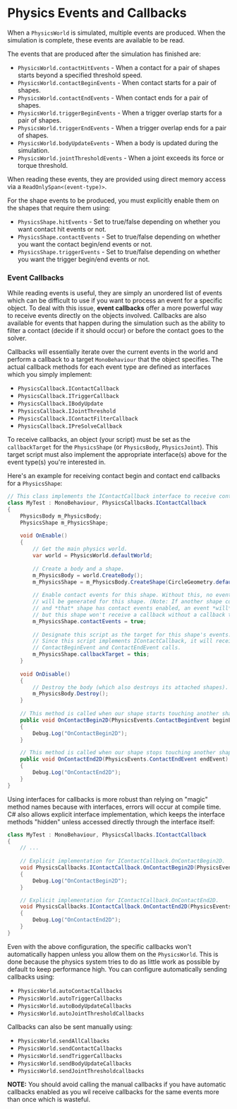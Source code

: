 ﻿# Physics Events and Callbacks

When a `PhysicsWorld` is simulated, multiple events are produced.
When the simulation is complete, these events are available to be read.

The events that are produced after the simulation has finished are:
* `PhysicsWorld.contactHitEvents` - When a contact for a pair of shapes starts beyond a specified threshold speed.
* `PhysicsWorld.contactBeginEvents` - When contact starts for a pair of shapes.
* `PhysicsWorld.contactEndEvents` - When contact ends for a pair of shapes.
* `PhysicsWorld.triggerBeginEvents` - When a trigger overlap starts for a pair of shapes.
* `PhysicsWorld.triggerEndEvents` - When a trigger overlap ends for a pair of shapes.
* `PhysicsWorld.bodyUpdateEvents` - When a body is updated during the simulation.
* `PhysicsWorld.jointThresholdEvents` - When a joint exceeds its force or torque threshold.

When reading these events, they are provided using direct memory access via a `ReadOnlySpan<(event-type)>`.

For the shape events to be produced, you must explicitly enable them on the shapes that require them using:
* `PhysicsShape.hitEvents` - Set to true/false depending on whether you want contact hit events or not.
* `PhysicsShape.contactEvents` - Set to true/false depending on whether you want the contact begin/end events or not.
* `PhysicsShape.triggerEvents` - Set to true/false depending on whether you want the trigger begin/end events or not.

### Event Callbacks

While reading events is useful, they are simply an unordered list of events which can be difficult to use if you want to process an event for a specific object.
To deal with this issue, **event callbacks** offer a more powerful way to receive events directly on the objects involved.
Callbacks are also available for events that happen during the simulation such as the ability to filter a contact (decide if it should occur) or before the contact goes to the solver.

Callbacks will essentially iterate over the current events in the world and perform a callback to a target `MonoBehaviour` that the object specifies.
The actual callback methods for each event type are defined as interfaces which you simply implement:
* `PhysicsCallback.IContactCallback`
* `PhysicsCallback.ITriggerCallback`
* `PhysicsCallback.IBodyUpdate`
* `PhysicsCallback.IJointThreshold`
* `PhysicsCallback.IContactFilterCallback`
* `PhysicsCallback.IPreSolveCallback`

To receive callbacks, an object (your script) must be set as the `callbackTarget` for the `PhysicsShape` (or `PhysicsBody`, `PhysicsJoint`).
This target script must also implement the appropriate interface(s) above for the event type(s) you're interested in.

Here's an example for receiving contact begin and contact end callbacks for a `PhysicsShape`:

```csharp
// This class implements the IContactCallback interface to receive contact events.
class MyTest : MonoBehaviour, PhysicsCallbacks.IContactCallback
{
    PhysicsBody m_PhysicsBody;
    PhysicsShape m_PhysicsShape;
    
    void OnEnable()
    {
        // Get the main physics world.
        var world = PhysicsWorld.defaultWorld;
        
        // Create a body and a shape.
        m_PhysicsBody = world.CreateBody();
        m_PhysicsShape = m_PhysicsBody.CreateShape(CircleGeometry.defaultGeometry);
        
        // Enable contact events for this shape. Without this, no events
        // will be generated for this shape. (Note: If another shape contacts this one
        // and *that* shape has contact events enabled, an event *will* be produced,
        // but this shape won't receive a callback without a callback target.)
        m_PhysicsShape.contactEvents = true;
        
        // Designate this script as the target for this shape's events.
        // Since this script implements IContactCallback, it will receive
        // ContactBeginEvent and ContactEndEvent calls.
        m_PhysicsShape.callbackTarget = this;
    }
    
    void OnDisable()
    {
        // Destroy the body (which also destroys its attached shapes).
        m_PhysicsBody.Destroy();
    }
    
    // This method is called when our shape starts touching another shape.
    public void OnContactBegin2D(PhysicsEvents.ContactBeginEvent beginEvent)
    {
        Debug.Log("OnContactBegin2D");
    }

    // This method is called when our shape stops touching another shape.
    public void OnContactEnd2D(PhysicsEvents.ContactEndEvent endEvent)
    {
        Debug.Log("OnContactEnd2D");
    }
}
```

Using interfaces for callbacks is more robust than relying on "magic" method names because with interfaces, errors will occur at compile time.
C# also allows explicit interface implementation, which keeps the interface methods "hidden" unless accessed directly through the interface itself:

```csharp
class MyTest : MonoBehaviour, PhysicsCallbacks.IContactCallback
{
    // ...
        
    // Explicit implementation for IContactCallback.OnContactBegin2D.
    void PhysicsCallbacks.IContactCallback.OnContactBegin2D(PhysicsEvents.ContactBeginEvent beginEvent)
    {
        Debug.Log("OnContactBegin2D");
    }

    // Explicit implementation for IContactCallback.OnContactEnd2D.
    void PhysicsCallbacks.IContactCallback.OnContactEnd2D(PhysicsEvents.ContactEndEvent endEvent)
    {
        Debug.Log("OnContactEnd2D");
    }
}
```

Even with the above configuration, the specific callbacks won't automatically happen unless you allow them on the `PhysicsWorld`.
This is done because the physics system tries to do as little work as possible by default to keep performance high.
You can configure automatically sending callbacks using:
* `PhysicsWorld.autoContactCallbacks`
* `PhysicsWorld.autoTriggerCallbacks`
* `PhysicsWorld.autoBodyUpdateCallbacks`
* `PhysicsWorld.autoJointThresholdCallbacks`

Callbacks can also be sent manually using:
* `PhysicsWorld.sendAllCallbacks`
* `PhysicsWorld.sendContactCallbacks`
* `PhysicsWorld.sendTriggerCallbacks`
* `PhysicsWorld.sendBodyUpdateCallbacks`
* `PhysicsWorld.sendJointThresholdcallbacks`

<b>NOTE:</b> You should avoid calling the manual callbacks if you have automatic callbacks enabled as you wil receive callbacks for the same events more than once which is wasteful.
